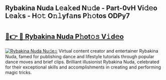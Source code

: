 ## Rybakina Nuda L𝚎a𝚔ed N𝚞𝚍e - Part-0vH Vi𝚍𝚎o L𝚎a𝚔s - H𝚘𝚝 O𝚗𝚕yf𝚊ns P𝚑𝚘tos ODPy7

# <h2><a href="http://kf6cc1.oniu.top/?m=Rybakina+Nuda">🔗👉 🔴 Rybakina Nuda P𝚑ot𝚘𝚜 V𝚒d𝚎o</a></h2>

[![Rybakina Nuda Nu𝚍e𝚜](https://i.imgur.com/0qMVB7G.gif)](http://kf6cc1.oniu.top/?m=Rybakina+Nuda)
Virtual content creator and entertainer Rybakina Nuda, famed for publishing dance and lifestyle tutorials through popular dance moves and brief clips. Brilliant illusionist Rybakina Nuda, celebrated for their exceptional skills and accomplishments in creating and performing magic tricks.  
